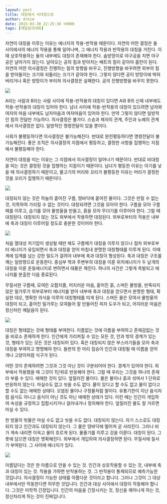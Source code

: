 ```yaml
---
layout: post
title: 대칭에서 비대칭으로
author: drkim
date: 2015-03-30 22:25:38 +0900
tags: [깨달음의대화]
---
```

  


자연이 대칭을 이루는 이유는 에너지의 작용-반작용 때문이다. 자연의 어떤 결정은 둘 사이에서의 에너지 작용을 통해 일어나며, 그 에너지 작용과 반작용의 대칭을 거친다. 이때 상호작용하는 둘의 내부에도 대칭이 존재해야 한다. 솜방망이로 야구공을 치면 야구공은 날아가지 않는다. 날아오는 공의 힘과 받아치는 배트의 힘이 같아야 홈런이 된다. 자연의 어떤 의사결정은 진행하는 힘의 방향을 바꾸고, 진행방향을 바꾸려면 외부의 힘을 받아들이는 크기와 되돌리는 크기가 같아야 한다. 그렇지 않다면 공이 방망이에 박혀버리거나 혹은 방망이가 부러져 의사결정은 실패한다. 공의 진행방향을 바꾸지 못한다.

  



![](/files/attach/images/198/301/577/13.jpg) 

  


A라는 사람과 B라는 사람 사이에 작용-반작용의 대칭이 있다면 A와 B의 신체 내부에도 작용-반작용의 대칭이 있어야 한다. 남녀 사이에 작용-반작용의 대칭이 있으려면 남자와 여자의 마음 내부에도 남자마음과 여자마음이 있어야 한다. 만약 그렇지 않다면 일방적인 힘의 전달만 가능하다. 의사결정은 불가다. 스승과 제자의 관계, 주인과 노예의 관계에서 의사결정은 없다. 일방적인 명령전달이 있을 뿐이다. 

  


사회가 불평등하다면 의사결정은 불가능해진다. 반대로 완전평등하다면 명령전달이 불가능해진다. 좋은 조직은 의사결정의 지점에서 평등하고, 결정한 사항을 집행하는 지점에서 불평등해야 한다. 

  


자연이 대칭을 띠는 이유는 그 지점에서 의사결정이 일어나기 때문이다. 반대로 비대칭을 띠는 것은 결정된 것을 집행하는 지점이기 때문이다. 남녀가 평등한 이유는 아기를 낳을 때 의사결정하기 때문이고, 물고기의 머리와 꼬리가 불평등한 이유는 머리가 결정한 것을 꼬리가 집행하기 때문이다. 

  





![](/files/attach/images/198/301/577/14.jpg) 

  


대칭되지 않는 것은 하늘의 흩어진 구름, 땅바닥에 흩어진 물이다. 그것은 만질 수 없는 것, 지목하여 가리킬 수 없는 것이다. 대칭되려면 그것을 모아야 한다. 구름을 모아 구름떼를 이루고, 습기를 모아 물방울을 만들고, 흙을 모아 무더기를 이루어야 한다. 그럴 때 대칭된다. 대칭되지 않는 것도 외부에서 작용하면 대칭된다. 외부로부터의 작용은 내부에 축과 대칭이 이루어질 정도로 충분한 것이어야 한다. 

  





![](/files/attach/images/198/301/577/15.jpg) 

  


처음 열대성 저기압이 생성될 때만 해도 구름떼가 대칭을 이루지 않으나 점차 외부로부터 에너지가 유입되면서 축과 대칭을 얻어 마침내 분명한 대칭형태를 이루게 된다. 이때 계에 임계를 넘는 강한 밀도가 걸려야 내부에 축과 대칭이 형성된다. 축과 대칭은 구조를 깨는 일방향으로 운동한다. 중심부 핵과 주변부의 대칭을 이룬 위치에너지가 두 날개의 대칭을 이룬 운동에너지로 변하면서 태풍은 깨진다. 하나의 사건은 그렇게 촉발되고 에너지를 분출한 다음 종료된다. 

  


무질서한 구름떼, 모여든 오합지졸, 어지러운 마음, 흩어진 흙, 스며든 물방울, 반죽되지 않은 밀가루가 외부로부터 에너지를 받아 내부에 축과 대칭을 얻으면서 분명한 형태, 확실한 대오, 명확한 의식을 이루어 대칭형태를 띠게 된다. 스며든 물은 모여서 물방울의 대칭이 되고, 흩어진 밀가루는 모여들어 잘 만들어진 피자 도우가 되고, 어지러운 마음은 정신차린 깨달음이 된다. 

  





![](/files/attach/images/198/301/577/16.jpg) 

  


대칭은 형태없는 것에 형태를 부여한다. 이름없는 것에 이름을 부여하고 존재감없는 것을 비로소 존재하게 한다. 인간에게 가리켜질 수 있는 모든 것, 안과 밖의 경계가 있는 것, 형태가 있는 모든 것은 대칭되어 있다. 혹은 대칭되지 않은 부스러기들을 모아 축과 대칭을 부여하고 명명해야 한다. 들판의 한 마리 짐승이 인간과 대칭될 때 이름을 얻어 개나 고양이처럼 식구가 된다. 

  


어떤 것이 존재하려면 그것과 그것 아닌 것이 구분되어야 한다. 경계가 있어야 한다. 외부에서 작용했을 때 그것이 1단위로 반응해야 한다. 그럴 때 우리는 그것을 하나의 존재라 부를 수 있다. 애매한 것이 있다. 엎질러진 물이다. 물은 물이나 흙과 섞여서 1 단위로 반응하지 않는다. 마실수도 없고 씻을 수도 없다. 물이 있다고 할 수도 없고 물이 없다고 할 수도 없는 애매한 상태다. 오염된 물이나 구정물처럼 말이다. 유통기한이 지난 음식처럼 음식도 아니고 음식이 아닌 것도 아닌 애매한 상태가 있다. 이런 때는 인간이 개입하여 속성을 규정하고 집합시키거나 걸러내거나 정의해야 한다. 엎질러진 물도 잘 거르면 마실 수 있다. 

  


한 방울의 빗물은 마실 수도 없고 씻을 수도 없다. 대칭되지 않는다. 자기 스스로도 대칭되지 않고 인간과도 대칭되지 않는다. 그 물은 땅바닥에 떨어져 곧 사라진다. 그러나 비가 계속 내리면 이윽고 물이 흐르게 된다. 물줄기를 이루고 강을 이룬다. 대칭이 된다. 그릇에 담으면 대칭은 명확해진다. 외부에서 개입하여 의사결정하면 된다. 무질서에 질서가 부여된다. 그 사이에 에너지가 있다. 

  



![](/files/attach/images/198/301/577/111.JPG) 

  


아름답다는 것은 한 아름으로 안을 수 있는 것. 인간과 상호작용할 수 있는 것, 내부에 축과 대칭이 있는 것. 작용을 가하면 반작용하는 것. 그 반작용이 통제되므로 예측가능한 것입니다. 의사결정이 가능한 상태를 아름다운 것이라고 합니다. 그러나 그것이 그 대상 내부에서만 작동한다면 허무한 것입니다. 인간과 대상 사이에서 대칭이 작동해야 합니다. 그것은 미학적 긴장입니다. 인간의 마음을 긴장시키는 것, 정신을 깨어나게 하는 것, 정신차리게 하는 것이 진짜입니다.